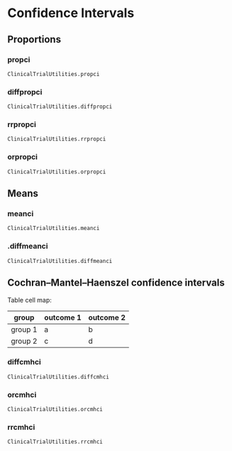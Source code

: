 # Confidence Intervals

## Proportions

### propci
```@docs
ClinicalTrialUtilities.propci
```

### diffpropci
```@docs
ClinicalTrialUtilities.diffpropci
```

### rrpropci
```@docs
ClinicalTrialUtilities.rrpropci
```

### orpropci
```@docs
ClinicalTrialUtilities.orpropci
```

## Means

### meanci
```@docs
ClinicalTrialUtilities.meanci
```

### .diffmeanci
```@docs
ClinicalTrialUtilities.diffmeanci
```

## Cochran–Mantel–Haenszel confidence intervals

Table cell map:


| group   | outcome 1 | outcome 2 |
|---------|-----------|-----------|
| group 1 |     a     |     b     |
| group 2 |     c     |     d     |


### diffcmhci
```@docs
ClinicalTrialUtilities.diffcmhci
```

### orcmhci
```@docs
ClinicalTrialUtilities.orcmhci
```

### rrcmhci
```@docs
ClinicalTrialUtilities.rrcmhci
```

